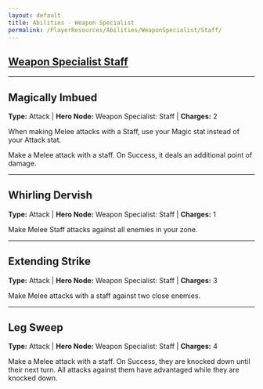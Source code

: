 ```yaml
---
layout: default
title: Abilities - Weapon Specialist
permalink: /PlayerResources/Abilities/WeaponSpecialist/Staff/
---
```

## [Weapon Specialist Staff](#Staff)

------------------------------------------------
## Magically Imbued
**Type:** Attack
 | **Hero Node:** Weapon Specialist: Staff
 | **Charges:** 2

When making Melee attacks with a Staff, use your Magic stat instead of your Attack stat.

Make a Melee attack with a staff. On Success, it deals an additional point of damage.

------------------------------------------------
## Whirling Dervish
**Type:** Attack
 | **Hero Node:** Weapon Specialist: Staff
 | **Charges:** 1

Make Melee Staff attacks against all enemies in your zone. 

------------------------------------------------
## Extending Strike
**Type:** Attack
 | **Hero Node:** Weapon Specialist: Staff
 | **Charges:** 3

Make Melee attacks with a staff against two close enemies.

------------------------------------------------
## Leg Sweep
**Type:** Attack
 | **Hero Node:** Weapon Specialist: Staff
 | **Charges:** 4

Make a Melee attack with a staff. On Success, they are knocked down until their next turn. All attacks against them have advantaged while they are knocked down.

